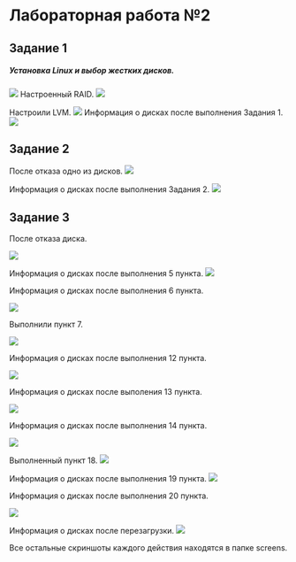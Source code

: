 # Лабораторная работа №2
 ## Задание 1
 ##### Установка Linux и выбор жестких дисков.
![](https://github.com/BorroGG/OS/blob/master/lab2/screens/1.png)
Настроенный RAID.
![](https://github.com/BorroGG/OS/blob/master/lab2/screens/4.png)
Настроили LVM.
![](https://github.com/BorroGG/OS/blob/master/lab2/screens/6.png)
Информация о дисках после выполнения Задания 1.
![](https://github.com/BorroGG/OS/blob/master/lab2/screens/8.png)
 ## Задание 2
 После отказа одно из дисков.
![](https://github.com/BorroGG/OS/blob/master/lab2/screens/10.png)
 Информация о дисках после выполнения Задания 2.
![](https://github.com/BorroGG/OS/blob/master/lab2/screens/16.png)
 ## Задание 3
После отказа диска.
![](https://github.com/BorroGG/OS/blob/master/lab2/screens/17.png)
Информация о дисках после выполнения 5 пункта.
![](https://github.com/BorroGG/OS/blob/master/lab2/screens/27.png)
Информация о дисках после выполнения 6 пункта.
![](https://github.com/BorroGG/OS/blob/master/lab2/screens/32.png)
Выполнили пункт 7.
![](https://github.com/BorroGG/OS/blob/master/lab2/screens/35.png)
Информация о дисках после выполнения 12 пункта.
![](https://github.com/BorroGG/OS/blob/master/lab2/screens/40.png)
Информация о дисках после выполения 13 пункта.
![](https://github.com/BorroGG/OS/blob/master/lab2/screens/41.png)
Информация о дисках после выполнения 14 пункта.
![](https://github.com/BorroGG/OS/blob/master/lab2/screens/43.png)
Выполненный пункт 18.
![](https://github.com/BorroGG/OS/blob/master/lab2/screens/46.png)
Информация о дисках после выполнения 19 пункта.
![](https://github.com/BorroGG/OS/blob/master/lab2/screens/49.png)
Информация о дисках после выполнения 20 пункта.
![](https://github.com/BorroGG/OS/blob/master/lab2/screens/54.png)
Информация о дисках после перезагрузки.
![](https://github.com/BorroGG/OS/blob/master/lab2/screens/57.png)
Все остальные скриншоты каждого действия находятся в папке screens.
